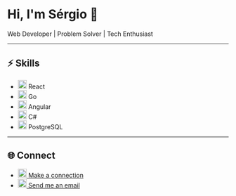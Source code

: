 # Hi, I'm Sérgio 👋  
Web Developer | Problem Solver | Tech Enthusiast  

---

## ⚡ Skills  
- <img src="https://cdn.jsdelivr.net/gh/devicons/devicon/icons/react/react-original.svg" alt="React" width="20" height="20" /> React  
- <img src="https://cdn.jsdelivr.net/gh/devicons/devicon/icons/go/go-original.svg" alt="Go" width="20" height="20" /> Go  
- <img src="https://cdn.jsdelivr.net/gh/devicons/devicon/icons/angularjs/angularjs-original.svg" alt="Angular" width="20" height="20" /> Angular  
- <img src="https://cdn.jsdelivr.net/gh/devicons/devicon/icons/csharp/csharp-original.svg" alt="C#" width="20" height="20" /> C#  
- <img src="https://cdn.jsdelivr.net/gh/devicons/devicon/icons/postgresql/postgresql-original.svg" alt="PostgreSQL" width="20" height="20" /> PostgreSQL  

---

## 🌐 Connect  
- [<img src="https://cdn.jsdelivr.net/gh/devicons/devicon/icons/linkedin/linkedin-original.svg" alt="LinkedIn" width="20" height="20" /> Make a connection](https://www.linkedin.com/in/sergio-rbf/)  
- [<img src="https://cdn.jsdelivr.net/gh/devicons/devicon/icons/google/google-original.svg" alt="Email" width="20" height="20" /> Send me an email](mailto:contato.sergiorbf@gmail.com)  
